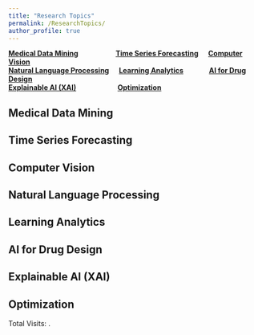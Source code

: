 ```yaml
---
title: "Research Topics"
permalink: /ResearchTopics/
author_profile: true
---
```


**[Medical Data Mining](#fau)** &nbsp; &nbsp;  &nbsp;  &nbsp;  &nbsp; &nbsp; &nbsp;  &nbsp; &nbsp; **[Time Series Forecasting](#rau)** &nbsp; &nbsp; **[Computer Vision](#cau)**     
**[Natural Language Processing](#cau)** &nbsp; &nbsp; **[Learning Analytics](#cau)** &nbsp; &nbsp; &nbsp; &nbsp; &nbsp; &nbsp; **[AI for Drug Design](#cau)**    
**[Explainable AI (XAI)](#cau)** &nbsp; &nbsp; &nbsp;  &nbsp;  &nbsp; &nbsp; &nbsp;  &nbsp; &nbsp; &nbsp; **[Optimization](#cau)** &nbsp; &nbsp;


<h2 id="fau">
Medical Data Mining
</h2>


<h2 id="rau">
Time Series Forecasting
</h2>


<h2 id="cau">
Computer Vision
</h2>

<h2 id="cau">
Natural Language Processing
</h2>


<h2 id="fau">
Learning Analytics
</h2>



<h2 id="rau">
AI for Drug Design
</h2>


<h2 id="cau">
Explainable AI (XAI)
</h2>


<h2 id="fau">
Optimization
</h2>



<script async src="https://npm.elemecdn.com/penndu@1.0.0/bsz.js"></script>
<span id="busuanzi_container_site_pv">Total Visits: <span id="busuanzi_value_site_pv"></span>.</span>
